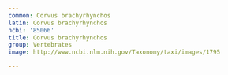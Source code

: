```yaml
---
common: Corvus brachyrhynchos
latin: Corvus brachyrhynchos
ncbi: '85066'
title: Corvus brachyrhynchos
group: Vertebrates
image: http://www.ncbi.nlm.nih.gov/Taxonomy/taxi/images/1795

---
```

